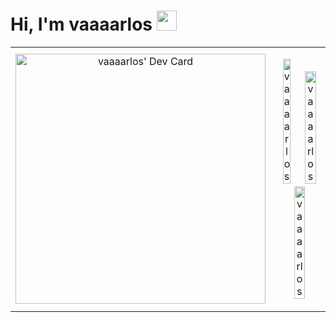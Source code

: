 # Hi, I'm vaaaarlos <img src="https://github.com/TheDudeThatCode/TheDudeThatCode/blob/master/Assets/Hi.gif" height="32px">

<table>
    <tr style="border-collapse: collapse;">
        <td style="text-align: center;">
            <a href="https://app.daily.dev/vaaaarlos"><img src="https://api.daily.dev/devcards/7ceb7b387f6c424693f69a13ae74bddc.png?r=b0k" width="400" alt="vaaaarlos' Dev Card"/></a>
        </td>
        <td style="text-align: center;">
            <p align="center">
                <img width="40%" src="https://github-readme-stats.vercel.app/api/top-langs?username=vaaaarlos&show_icons=true&theme=dracula&title_color=ffffff&text_color=ffffff&bg_color=000000&locale=en&layout=compact&hide_border=true" alt="vaaaarlos" /> 
                <img width="48%" src="https://github-readme-stats.vercel.app/api?username=vaaaarlos&show_icons=true&theme=dracula&title_color=ffffff&text_color=ffffff&bg_color=000000&locale=en&hide_border=true" alt="vaaaarlos" />
                <img width="48%" src="https://github-readme-streak-stats.herokuapp.com/?user=vaaaarlos&theme=highcontrast&hide_border=true" alt="vaaaarlos" />
            </p>
        </td>
    </tr>
</table>
